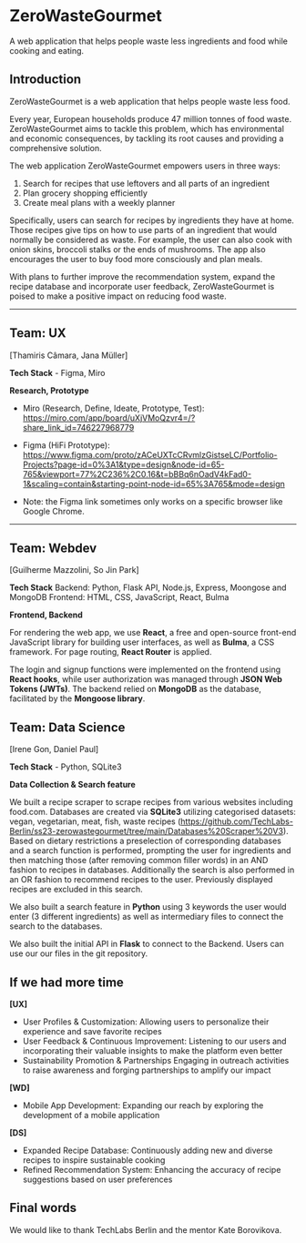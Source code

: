 # ZeroWasteGourmet

A web application that helps people waste less ingredients and food while cooking and eating.

## Introduction

ZeroWasteGourmet is a web application that helps people waste less food. 

Every year, European households produce 47 million tonnes of food waste. ZeroWasteGourmet aims to tackle this problem, which has environmental and economic consequences, by tackling its root causes and providing a comprehensive solution.

The web application ZeroWasteGourmet empowers users in three ways:
1. Search for recipes that use leftovers and all parts of an ingredient
2. Plan grocery shopping efficiently
3. Create meal plans with a weekly planner

Specifically, users can search for recipes by ingredients they have at home. Those recipes give tips on how to use parts of an ingredient that would normally be considered as waste. For example, the user can also cook with onion skins, broccoli stalks or the ends of mushrooms. The app also encourages the user to buy food more consciously and plan meals.

With plans to further improve the recommendation system, expand the recipe database and incorporate user feedback, ZeroWasteGourmet is poised to make a positive impact on reducing food waste.

---

## Team: UX

[Thamiris Câmara, Jana Müller]

**Tech Stack** - Figma, Miro

**Research, Prototype**
- Miro (Research, Define, Ideate, Prototype, Test): https://miro.com/app/board/uXjVMoQzvr4=/?share_link_id=746227968779 

- Figma (HiFi Prototype): https://www.figma.com/proto/zACeUXTcCRvmlzGistseLC/Portfolio-Projects?page-id=0%3A1&type=design&node-id=65-765&viewport=77%2C236%2C0.16&t=bBBq6nOadV4kFad0-1&scaling=contain&starting-point-node-id=65%3A765&mode=design

- Note: the Figma link sometimes only works on a specific browser like Google Chrome.

---

## Team: Webdev

[Guilherme Mazzolini, So Jin Park]

**Tech Stack** 
Backend: Python, Flask API, Node.js, Express, Moongose and MongoDB
Frontend: HTML, CSS, JavaScript, React, Bulma

**Frontend, Backend**

For rendering the web app, we use **React**, a free and open-source front-end JavaScript library for building user interfaces, as well as **Bulma**, a CSS framework. For page routing, **React Router** is applied.

The login and signup functions were implemented on the frontend using **React hooks**, while user authorization was managed through **JSON Web Tokens (JWTs)**. The backend relied on **MongoDB** as the database, facilitated by the **Mongoose library**.

## Team: Data Science

[Irene Gon, Daniel Paul]

**Tech Stack** - Python, SQLite3

**Data Collection & Search feature**

We built a recipe scraper to scrape recipes from various websites including food.com. Databases are created via **SQLite3** utilizing categorised datasets: vegan, vegetarian, meat, fish, waste recipes (https://github.com/TechLabs-Berlin/ss23-zerowastegourmet/tree/main/Databases%20Scraper%20V3). Based on dietary restrictions a preselection of corresponding databases and a search function is performed, prompting the user for ingredients and then matching those (after removing common filler words) in an AND fashion to recipes in databases. Additionally the search is also performed in an OR fashion to recommend recipes to the user. Previously displayed recipes are excluded in this search.

We also built a search feature in **Python** using 3 keywords the user would enter (3 different ingredients) as well as intermediary files to connect the search to the databases.

We also built the initial API in **Flask** to connect to the Backend.
Users can use our our files in the git repository.


## If we had more time

**[UX]**
- User Profiles & Customization: Allowing users to personalize their experience and save favorite recipes
- User Feedback & Continuous Improvement: Listening to our users and incorporating their valuable insights to make the platform even better
- Sustainability Promotion & Partnerships
Engaging in outreach activities to raise awareness and forging partnerships to amplify our impact

**[WD]**
- Mobile App Development: Expanding our reach by exploring the development of a mobile application

**[DS]**
- Expanded Recipe Database: Continuously adding new and diverse recipes to inspire sustainable cooking
- Refined Recommendation System: Enhancing the accuracy of recipe suggestions based on user preferences


## Final words 

We would like to thank TechLabs Berlin and the mentor Kate Borovikova.
